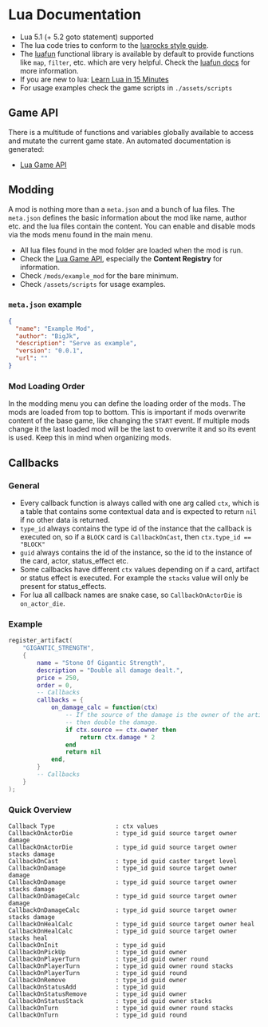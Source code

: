# Lua Documentation

- Lua 5.1 (+ 5.2 goto statement) supported
- The lua code tries to conform to the [luarocks style guide](https://github.com/luarocks/lua-style-guide).
- The [luafun](https://github.com/luafun/luafun) functional library is available by default to provide functions like `map`, `filter`, etc. which are very helpful. Check the [luafun docs](https://luafun.github.io/index.html) for more information.
- If you are new to lua: [Learn Lua in 15 Minutes](https://tylerneylon.com/a/learn-lua/)
- For usage examples check the game scripts in `./assets/scripts`

## Game API

There is a multitude of functions and variables globally available to access and mutate the current game state. An automated documentation is generated:

- [Lua Game API](./LUA_API_DOCS.md)

## Modding

A mod is nothing more than a `meta.json` and a bunch of lua files. The `meta.json` defines the basic information about the mod like name, author etc. and the lua files contain the content. You can enable and disable mods via the mods menu found in the main menu.

- All lua files found in the mod folder are loaded when the mod is run.
- Check the [Lua Game API](./LUA_API_DOCS.md), especially the **Content Registry** for information.
- Check `/mods/example_mod` for the bare minimum.
- Check `/assets/scripts` for usage examples.

### `meta.json` example

```json
{
  "name": "Example Mod",
  "author": "BigJk",
  "description": "Serve as example",
  "version": "0.0.1",
  "url": ""
}
```

### Mod Loading Order

In the modding menu you can define the loading order of the mods. The mods are loaded from top to bottom. This is important if mods overwrite content of the base game, like changing the `START` event. If multiple mods change it the last loaded mod will be the last to overwrite it and so its event is used. Keep this in mind when organizing mods.

## Callbacks

### General

- Every callback function is always called with one arg called `ctx`, which is a table that contains some contextual data and is expected to return `nil` if no other data is returned.
- `type_id` always contains the type id of the instance that the callback is executed on, so if a `BLOCK` card is `CallbackOnCast`, then `ctx.type_id == "BLOCK"`
- `guid` always contains the id of the instance, so the id to the instance of the card, actor, status_effect etc.
- Some callbacks have different `ctx` values depending on if a card, artifact or status effect is executed. For example the `stacks` value will only be present for status_effects.
- For lua all callback names are snake case, so `CallbackOnActorDie` is `on_actor_die`.

### Example

```lua
register_artifact(
    "GIGANTIC_STRENGTH",
    {
        name = "Stone Of Gigantic Strength",
        description = "Double all damage dealt.",
        price = 250,
        order = 0,
        -- Callbacks
        callbacks = {
            on_damage_calc = function(ctx)
                -- If the source of the damage is the owner of the artifact
                -- then double the damage.
                if ctx.source == ctx.owner then
                    return ctx.damage * 2
                end
                return nil
            end,
        }
        -- Callbacks
    }
);
```

### Quick Overview

```
Callback Type                 : ctx values
CallbackOnActorDie            : type_id guid source target owner damage
CallbackOnActorDie            : type_id guid source target owner stacks damage
CallbackOnCast                : type_id guid caster target level
CallbackOnDamage              : type_id guid source target owner damage
CallbackOnDamage              : type_id guid source target owner stacks damage
CallbackOnDamageCalc          : type_id guid source target owner damage
CallbackOnDamageCalc          : type_id guid source target owner stacks damage
CallbackOnHealCalc            : type_id guid source target owner heal
CallbackOnHealCalc            : type_id guid source target owner stacks heal
CallbackOnInit                : type_id guid
CallbackOnPickUp              : type_id guid owner
CallbackOnPlayerTurn          : type_id guid owner round
CallbackOnPlayerTurn          : type_id guid owner round stacks
CallbackOnPlayerTurn          : type_id guid round
CallbackOnRemove              : type_id guid owner
CallbackOnStatusAdd           : type_id guid
CallbackOnStatusRemove        : type_id guid owner
CallbackOnStatusStack         : type_id guid owner stacks
CallbackOnTurn                : type_id guid owner round stacks
CallbackOnTurn                : type_id guid round
```

